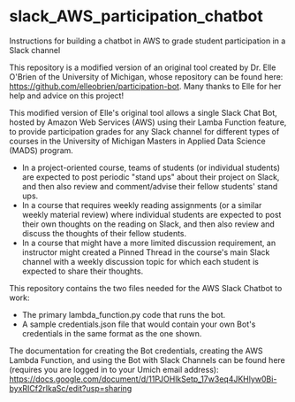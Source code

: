 # slack_AWS_participation_chatbot
Instructions for building a chatbot in AWS to grade student participation in a Slack channel

This repository is a modified version of an original tool created by Dr. Elle O'Brien of the University of Michigan, whose repository can be found here: https://github.com/elleobrien/participation-bot.  Many thanks to Elle for her help and advice on this project!  

This modified version of Elle's original tool allows a single Slack Chat Bot, hosted by Amazon Web Services (AWS) using their Lamba Function feature, to provide participation grades for any Slack channel for different types of courses in the University of Michigan Masters in Applied Data Science (MADS) program.  
 - In a project-oriented course, teams of students (or individual students) are expected to post periodic "stand ups" about their project on Slack, and then also review and comment/advise their fellow students' stand ups.
 -  In a course that requires weekly reading assignments (or a similar weekly material review) where individual students are expected to post their own thoughts on the reading on Slack, and then also review and discuss the thoughts of their fellow students.
 - In a course that might have a more limited discussion requirement, an instructor might created a Pinned Thread in the course's main Slack channel with a weekly discussion topic for which each student is expected to share their thoughts.
 
 This repository contains the two files needed for the AWS Slack Chatbot to work:
  - The primary lambda_function.py code that runs the bot.
  - A sample credentials.json file that would contain your own Bot's credentials in the same format as the one shown.
  
  The documentation for creating the Bot credentials, creating the AWS Lambda Function, and using the Bot with Slack Channels can be found here (requires you are logged in to your Umich email address): https://docs.google.com/document/d/11PJOHlkSetp_17w3eq4JKHlyw0Bi-byxRICf2rIkaSc/edit?usp=sharing 
  
  
